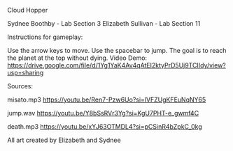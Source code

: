 Cloud Hopper


Sydnee Boothby - Lab Section 3
Elizabeth Sullivan - Lab Section 11


Instructions for gameplay:

Use the arrow keys to move.
Use the spacebar to jump.
The goal is to reach the planet at the top without dying.
Video Demo: https://drive.google.com/file/d/1Yg1YaK4Av4qAtEI2ktyPrD5Uj9TCIIdy/view?usp=sharing

Sources:

misato.mp3
https://youtu.be/Ren7-Pzw6Uo?si=lVFZUgKFEuNqNY65

jump.wav
https://youtu.be/Y8bSsRVr3Yg?si=KgU7PHT-e_gwmf4C

death.mp3
https://youtu.be/xYJ63OTMDL4?si=pCSinR4bZpkC_0kg

All art created by Elizabeth and Sydnee
